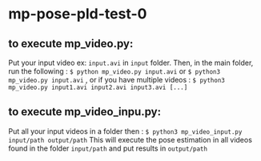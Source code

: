 # mp-pose-pld-test-0
## to execute mp_video.py: 
Put your input video ex: ``input.avi`` in `input` folder. Then, in the main folder, run the following : 
`$ python mp_video.py input.avi` or 
`$ python3 mp_video.py input.avi` , or if you have multiple videos : 
`$ python3 mp_video.py input1.avi input2.avi input3.avi [...]`

## to execute mp_video_inpu.py:
Put all your input videos in a folder then : 
`$ python3 mp_video_input.py input/path output/path`
This will execute the pose estimation in all videos found in the folder `input/path` and put results in `output/path`

